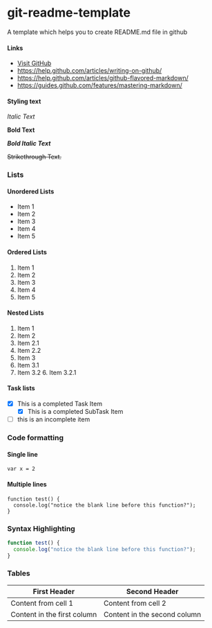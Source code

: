 # git-readme-template
A template which helps you to create README.md file in github

#### Links

- [Visit GitHub](https://help.github.com/articles/markdown-basics/)
- https://help.github.com/articles/writing-on-github/
- https://help.github.com/articles/github-flavored-markdown/
- https://guides.github.com/features/mastering-markdown/

#### Styling text

*Italic Text*

**Bold Text**

**_Bold Italic Text_**

~~Strikethrough Text.~~

### Lists

#### Unordered Lists

- Item 1
- Item 2
- Item 3
- Item 4
- Item 5

#### Ordered Lists

1. Item 1
2. Item 2
3. Item 3
4. Item 4
5. Item 5

#### Nested Lists

1. Item 1
2. Item 2
  3. Item 2.1
  4. Item 2.2
3. Item 3
  4. Item 3.1
  5. Item 3.2
    6. Item 3.2.1 

#### Task lists

- [x] This is a completed Task Item
  - [x] This is a completed SubTask Item
- [ ] this is an incomplete item

### Code formatting

#### Single line

` var x = 2 `

#### Multiple lines

```
function test() {
  console.log("notice the blank line before this function?");
}
```

### Syntax Highlighting

```js
function test() {
  console.log("notice the blank line before this function?");
}
```
### Tables

First Header | Second Header
------------ | -------------
Content from cell 1 | Content from cell 2
Content in the first column | Content in the second column
